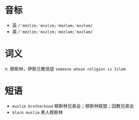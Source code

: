 # 音标

- 英 `/ˈmʊzlɪm;ˈmʌzlɪm;ˈmʊzləm;ˈmʌzləm/`
- 美 `/ˈmʊzlɪm;ˈmʌzlɪm;ˈmʊzləm;ˈmʌzləm/`

# 词义

n. 穆斯林，伊斯兰教信徒
`someone whose religion is Islam`

# 短语

- `muslim brotherhood` 穆斯林兄弟会；穆斯林联盟；回教兄弟会
- `black muslim` 黑人穆斯林

